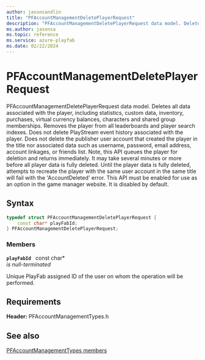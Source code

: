 ```yaml
---
author: jasonsandlin
title: "PFAccountManagementDeletePlayerRequest"
description: "PFAccountManagementDeletePlayerRequest data model. Deletes all data associated with the player, including statistics, custom data, inventory, purchases, virtual currency balances, characters and shared group memberships. Removes the player from all leaderboards and player search indexes. Does not delete PlayStream event history associated with the player. Does not delete the publisher user account that created the player in the title nor associated data such as username, password, email address, account linkages, or friends list. Note, this API queues the player for deletion and returns immediately. It may take several minutes or more before all player data is fully deleted. Until the player data is fully deleted, attempts to recreate the player with the same user account in the same title will fail with the 'AccountDeleted' error. This API must be enabled for use as an option in the game manager website. It is disabled by default."
ms.author: jasonsa
ms.topic: reference
ms.service: azure-playfab
ms.date: 02/22/2024
---
```


# PFAccountManagementDeletePlayerRequest  

PFAccountManagementDeletePlayerRequest data model. Deletes all data associated with the player, including statistics, custom data, inventory, purchases, virtual currency balances, characters and shared group memberships. Removes the player from all leaderboards and player search indexes. Does not delete PlayStream event history associated with the player. Does not delete the publisher user account that created the player in the title nor associated data such as username, password, email address, account linkages, or friends list. Note, this API queues the player for deletion and returns immediately. It may take several minutes or more before all player data is fully deleted. Until the player data is fully deleted, attempts to recreate the player with the same user account in the same title will fail with the 'AccountDeleted' error. This API must be enabled for use as an option in the game manager website. It is disabled by default.  

## Syntax  
  
```cpp
typedef struct PFAccountManagementDeletePlayerRequest {  
    const char* playFabId;  
} PFAccountManagementDeletePlayerRequest;  
```
  
### Members  
  
**`playFabId`** &nbsp; const char*  
*is null-terminated*  
  
Unique PlayFab assigned ID of the user on whom the operation will be performed.
  
  
## Requirements  
  
**Header:** PFAccountManagementTypes.h
  
## See also  
[PFAccountManagementTypes members](../pfaccountmanagementtypes_members.md)  

  
  
